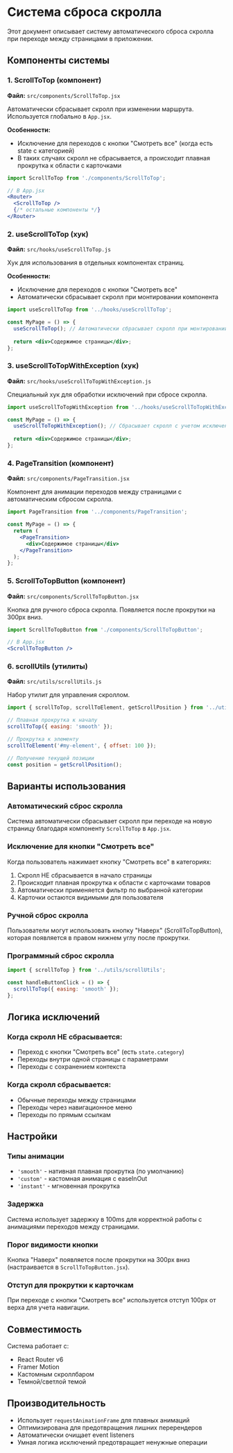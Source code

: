 # Система сброса скролла

Этот документ описывает систему автоматического сброса скролла при переходе между страницами в приложении.

## Компоненты системы

### 1. ScrollToTop (компонент)
**Файл:** `src/components/ScrollToTop.jsx`

Автоматически сбрасывает скролл при изменении маршрута. Используется глобально в `App.jsx`.

**Особенности:**
- Исключение для переходов с кнопки "Смотреть все" (когда есть state с категорией)
- В таких случаях скролл не сбрасывается, а происходит плавная прокрутка к области с карточками

```jsx
import ScrollToTop from './components/ScrollToTop';

// В App.jsx
<Router>
  <ScrollToTop />
  {/* остальные компоненты */}
</Router>
```

### 2. useScrollToTop (хук)
**Файл:** `src/hooks/useScrollToTop.js`

Хук для использования в отдельных компонентах страниц.

**Особенности:**
- Исключение для переходов с кнопки "Смотреть все"
- Автоматически сбрасывает скролл при монтировании компонента

```jsx
import useScrollToTop from '../hooks/useScrollToTop';

const MyPage = () => {
  useScrollToTop(); // Автоматически сбрасывает скролл при монтировании компонента
  
  return <div>Содержимое страницы</div>;
};
```

### 3. useScrollToTopWithException (хук)
**Файл:** `src/hooks/useScrollToTopWithException.js`

Специальный хук для обработки исключений при сбросе скролла.

```jsx
import useScrollToTopWithException from '../hooks/useScrollToTopWithException';

const MyPage = () => {
  useScrollToTopWithException(); // Сбрасывает скролл с учетом исключений
  
  return <div>Содержимое страницы</div>;
};
```

### 4. PageTransition (компонент)
**Файл:** `src/components/PageTransition.jsx`

Компонент для анимации переходов между страницами с автоматическим сбросом скролла.

```jsx
import PageTransition from '../components/PageTransition';

const MyPage = () => {
  return (
    <PageTransition>
      <div>Содержимое страницы</div>
    </PageTransition>
  );
};
```

### 5. ScrollToTopButton (компонент)
**Файл:** `src/components/ScrollToTopButton.jsx`

Кнопка для ручного сброса скролла. Появляется после прокрутки на 300px вниз.

```jsx
import ScrollToTopButton from './components/ScrollToTopButton';

// В App.jsx
<ScrollToTopButton />
```

### 6. scrollUtils (утилиты)
**Файл:** `src/utils/scrollUtils.js`

Набор утилит для управления скроллом.

```jsx
import { scrollToTop, scrollToElement, getScrollPosition } from '../utils/scrollUtils';

// Плавная прокрутка к началу
scrollToTop({ easing: 'smooth' });

// Прокрутка к элементу
scrollToElement('#my-element', { offset: 100 });

// Получение текущей позиции
const position = getScrollPosition();
```

## Варианты использования

### Автоматический сброс скролла
Система автоматически сбрасывает скролл при переходе на новую страницу благодаря компоненту `ScrollToTop` в `App.jsx`.

### Исключение для кнопки "Смотреть все"
Когда пользователь нажимает кнопку "Смотреть все" в категориях:
1. Скролл НЕ сбрасывается в начало страницы
2. Происходит плавная прокрутка к области с карточками товаров
3. Автоматически применяется фильтр по выбранной категории
4. Карточки остаются видимыми для пользователя

### Ручной сброс скролла
Пользователи могут использовать кнопку "Наверх" (ScrollToTopButton), которая появляется в правом нижнем углу после прокрутки.

### Программный сброс скролла
```jsx
import { scrollToTop } from '../utils/scrollUtils';

const handleButtonClick = () => {
  scrollToTop({ easing: 'smooth' });
};
```

## Логика исключений

### Когда скролл НЕ сбрасывается:
- Переход с кнопки "Смотреть все" (есть `state.category`)
- Переходы внутри одной страницы с параметрами
- Переходы с сохранением контекста

### Когда скролл сбрасывается:
- Обычные переходы между страницами
- Переходы через навигационное меню
- Переходы по прямым ссылкам

## Настройки

### Типы анимации
- `'smooth'` - нативная плавная прокрутка (по умолчанию)
- `'custom'` - кастомная анимация с easeInOut
- `'instant'` - мгновенная прокрутка

### Задержка
Система использует задержку в 100ms для корректной работы с анимациями переходов между страницами.

### Порог видимости кнопки
Кнопка "Наверх" появляется после прокрутки на 300px вниз (настраивается в `ScrollToTopButton.jsx`).

### Отступ для прокрутки к карточкам
При переходе с кнопки "Смотреть все" используется отступ 100px от верха для учета навигации.

## Совместимость

Система работает с:
- React Router v6
- Framer Motion
- Кастомным скроллбаром
- Темной/светлой темой

## Производительность

- Использует `requestAnimationFrame` для плавных анимаций
- Оптимизирована для предотвращения лишних перерендеров
- Автоматически очищает event listeners
- Умная логика исключений предотвращает ненужные операции
